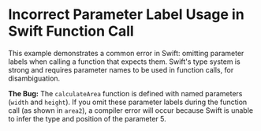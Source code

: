 # Incorrect Parameter Label Usage in Swift Function Call
This example demonstrates a common error in Swift: omitting parameter labels when calling a function that expects them. Swift's type system is strong and requires parameter names to be used in function calls, for disambiguation.

**The Bug:** The `calculateArea` function is defined with named parameters (`width` and `height`). If you omit these parameter labels during the function call (as shown in `area2`), a compiler error will occur because Swift is unable to infer the type and position of the parameter 5.